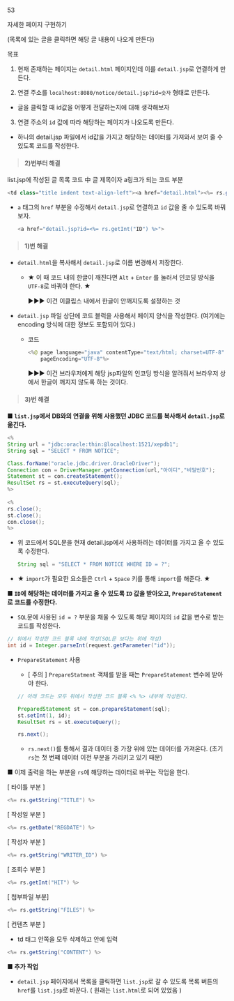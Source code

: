 53

자세한 페이지 구현하기

(목록에 있는 글을 클릭하면 해당 글 내용이 나오게 만든다)



목표

1) 현재 존재하는 페이지는 `detail.html` 페이지인데 이를 `detail.jsp`로 연결하게 만든다.

2) 연결 주소를 `localhost:8080/notice/detail.jsp?id=숫자` 형태로 만든다. 

* 글을 클릭할 때 id값을 어떻게 전달하는지에 대해 생각해보자

3) 연결 주소의 `id` 값에 따라 해당하는 페이지가 나오도록 만든다. 

* 하나의 detail.jsp 파일에서 id값을 가지고 해당하는 데이터를 가져와서 보여 줄 수 있도록 코드를 작성한다. 





> #### 2)번부터 해결

list.jsp에 작성된 글 목록 코드 中 글 제목이자 a링크가 되는 코드 부분

```java
<td class="title indent text-align-left"><a href="detail.html"><%= rs.getString("TITLE") %></a></td>
```

* `a` 태그의 `href` 부분을 수정해서 `detail.jsp`로 연결하고 `id` 값을 줄 수 있도록 바꿔보자.

  ```java
  <a href="detail.jsp?id=<%= rs.getInt("ID") %>">
  ```

  

  

> #### 1)번 해결

* `detail.html`을 복사해서 `detail.jsp`로 이름 변경해서 저장한다. 

  * ★ 이 때 코드 내의 한글이 깨진다면 `Alt` + `Enter` 를 눌러서 인코딩 방식을 `UTF-8`로 바꿔야 한다. ★ 

    ▶▶▶ 이건 이클립스 내에서 한글이 안깨지도록 설정하는 것

* `detail.jsp` 파일 상단에 코드 블럭을 사용해서 페이지 양식을 작성한다.
  (여기에는 encoding 방식에 대한 정보도 포함되어 있다.)

  * 코드

    ```java
    <%@ page language="java" contentType="text/html; charset=UTF-8"
        pageEncoding="UTF-8"%>
    ```

    ▶▶▶ 이건 브라우저에게 해당 jsp파일의 인코딩 방식을 알려줘서 브라우저 상에서 한글이 깨지지 않도록 하는 것이다. 

  

  

> #### 3)번 해결

**■ `list.jsp`에서 DB와의 연결을 위해 사용했던 JDBC 코드를 복사해서 `detail.jsp`로 옮긴다.** 

```java
<%
String url = "jdbc:oracle:thin:@localhost:1521/xepdb1";
String sql = "SELECT * FROM NOTICE"; 

Class.forName("oracle.jdbc.driver.OracleDriver");
Connection con = DriverManager.getConnection(url,"아이디","비밀번호");
Statement st = con.createStatement();
ResultSet rs = st.executeQuery(sql);
%>
    
<%
rs.close();
st.close();
con.close();
%>    
```

* 위 코드에서 SQL문을 현재 detail.jsp에서 사용하려는 데이터를 가지고 올 수 있도록 수정한다.

  ```java
  String sql = "SELECT * FROM NOTICE WHERE ID = ?";
  ```

  

* ★ `import`가 필요한 요소들은 `Ctrl` + `Space` 키를 통해 `import`를 해준다. ★ 

   

  

**■ `ID`에 해당하는 데이터를 가지고 올 수 있도록 `ID` 값을 받아오고, `PrepareStatement`로 코드를 수정한다.** 

* `SQL`문에 사용된 `id = ?` 부분을 채울 수 있도록 해당 페이지의 `id` 값을 변수로 받는 코드를 작성한다. 

```java
// 위에서 작성한 코드 블록 내에 작성(SQL문 보다는 위에 작성)
int id = Integer.parseInt(request.getParameter("id"));
```

  

* `PrepareStatement` 사용

  * [ 주의 ]  `PrepareStatment` 객체를 받을 때는 `PrepareStatement` 변수에 받아야 한다.

  ```java
  // 아래 코드는 모두 위에서 작성한 코드 블록 <% %> 내부에 작성한다. 
  
  PreparedStatement st = con.prepareStatement(sql);
  st.setInt(1, id);
  ResultSet rs = st.executeQuery();
  
  rs.next();
  ```

  * `rs.next()`를 통해서 결과 데이터 중 가장 위에 있는 데이터를 가져온다. 
    (초기 `rs`는 첫 번쨰 데이터 이전 부분을 가리키고 있기 때문)

  

■ 이제 출력을 하는 부분을 `rs`에 해당하는 데이터로 바꾸는 작업을 한다.

[ 타이틀 부분 ]

```java
<%= rs.getString("TITLE") %>
```

[ 작성일 부분 ]

```JAVA
<%= rs.getDate("REGDATE") %>
```

[ 작성자 부분 ]

```java
<%= rs.getString("WRITER_ID") %>
```

[ 조회수 부분 ]

```JAVA
<%= rs.getInt("HIT") %>
```

[ 첨부파일 부분]

```JAVA
<%= rs.getString("FILES") %>
```

[ 컨텐츠 부분 ]

* td 태그 안쪽을 모두 삭제하고 안에 입력

```java
<%= rs.getString("CONTENT") %>
```





**■ 추가 작업**

* `detail.jsp` 페이지에서 목록을 클릭하면 `list.jsp`로 갈 수 있도록 목록 버튼의 `href`를 `list.jsp`로 바꾼다. ( 원래는 `list.html`로 되어 있었음 ) 